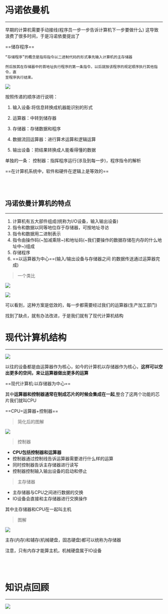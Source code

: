 # 冯诺依曼机
***

早期的计算机需要手动接线(程序员一步一步告诉计算机下一步要做什么)
这导致浪费了很多时间，于是冯诺依曼提出了

==储存程序== 
    
    “存储程序”的概念是指将指令以二进制代码的形式事先输入计算机的主存储器
    
    然后按其在存储器中的首地址执行程序的第一条指令，以后就按该程序的规定顺序执行其他指令，直
    至程序执行结束。

![](https://s2.loli.net/2022/03/28/P6zxk4gUuRiETos.png)

按照传递的顺序进行说明：

1. 输入设备:将信息转换成机器能识别的形式

2. 运算器：中转到储存器
3. 存储器：存储数据和程序
4. 数据流回运算器：进行算术运算和逻辑运算
5. 输出设备：把结果转换成人能看得懂的数据

单独的一条：
控制器：指挥程序运行(涉及到每一步)，程序指令的解析

==在计算机系统中，软件和硬件在逻辑上是等效的==

<br><br>

## 冯诺依曼计算机的特点
***
1. 计算机有五大部件组成(统称为I/O设备，输入输出设备)
2. 指令和数据以同等地位存于存储器，可按地址寻访
3. 指令和数据用二进制表示
4. 指令由操作码(~加减乘除~)和地址码(~我们要操作的数据存储在内存的什么地址中~)组成
5. 存储程序
6. ==以运算器为中心==(输入/输出设备与存储器之间
的数据传送通过运算器完成)

> 一个类比

![](https://s2.loli.net/2022/03/28/P6zxk4gUuRiETos.png)

![](https://s2.loli.net/2022/03/29/7o9t3u4XlY2pjgR.png)

可以看到，这种方案是低效的，每一步都需要经过我们的运算器(生产加工部门)

找到了缺点，就有办法改进，于是我们就有了现代计算机结构

# 现代计算机结构
***

![](https://s2.loli.net/2022/03/29/8p3MLVHCk1cyE6m.png)

以往的设备都是由运算器作为核心，如今的计算机以存储器作为核心，**这样可以空出更多的空间，来让运算器做出更多的运算**

==现代计算机:以存储器为中心==

其中**运算器和控制器通常在制成芯片的时候会集成在一起**,整合了这两个功能的芯片我们就叫CPU

==CPU=运算器+控制器==

> 简化后的图解

![](https://s2.loli.net/2022/03/29/zyBeVj1N8mAJLdQ.png)

> 控制器

- **CPU包括控制器和运算器**
- 控制器通过控制线告诉运算器需要进行什么样的运算
- 同时控制器告诉主存储器进行读写
- 控制器控制输入输出设备的启动和停止

> 主存储器

- 主存储器与CPU之间进行数据的交换
- IO设备会直接和主存储器进行交换操作

其中主存储器和CPU在一起叫主机

> 图解

![](https://s2.loli.net/2022/03/29/wNKET7XMFQrBO61.png)

主存(内存)和辅存(机械硬盘，固态硬盘)都可以统称为存储器

注意，只有内存才能算主机，机械硬盘属于IO设备

<br><br>

# 知识点回顾
***

![](https://s2.loli.net/2022/03/29/Ugx5TmBYijIKeL4.png)